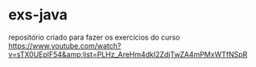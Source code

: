 # exs-java
repositório criado para fazer os exercícios do curso https://www.youtube.com/watch?v=sTX0UEplF54&amp;list=PLHz_AreHm4dkI2ZdjTwZA4mPMxWTfNSpR
